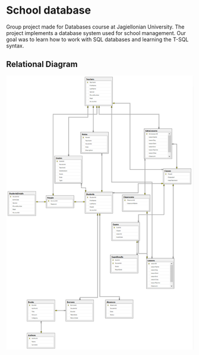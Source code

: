 # School database
Group project made for Databases course at Jagiellonian University. The project implements a database system used for school management. Our goal was to learn how to work with SQL databases and learning the T-SQL syntax.

## Relational Diagram
![alt text](https://github.com/akuku20/school_database/blob/master/diagram.png "Diagram")
